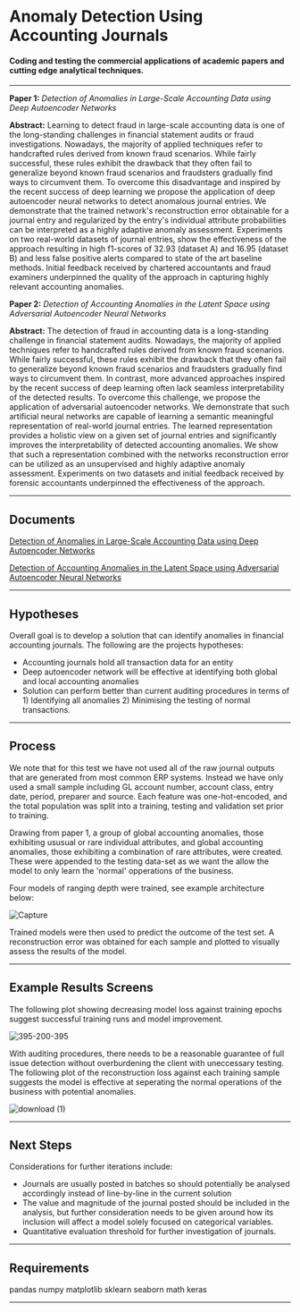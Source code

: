 ﻿Anomaly Detection Using Accounting Journals
===================


#### Coding and testing the commercial applications of academic papers and cutting edge analytical techniques.
------------------------------------------------------------------------

**Paper 1:** *Detection of Anomalies in Large-Scale Accounting Data using Deep Autoencoder Networks*

**Abstract:** Learning to detect fraud in large-scale accounting data is one of the long-standing challenges in financial statement audits or fraud investigations. Nowadays, the majority of applied techniques refer to handcrafted rules derived from known fraud scenarios. While fairly successful, these rules exhibit the drawback that they often fail to generalize beyond known fraud scenarios and fraudsters gradually find ways to circumvent them. To overcome this disadvantage and inspired by the recent success of deep learning we propose the application of deep autoencoder neural networks to detect anomalous journal entries. We demonstrate that the trained network's reconstruction error obtainable for a journal entry and regularized by the entry's individual attribute probabilities can be interpreted as a highly adaptive anomaly assessment. Experiments on two real-world datasets of journal entries, show the effectiveness of the approach resulting in high f1-scores of 32.93 (dataset A) and 16.95 (dataset B) and less false positive alerts compared to state of the art baseline methods. Initial feedback received by chartered accountants and fraud examiners underpinned the quality of the approach in capturing highly relevant accounting anomalies.

**Paper 2:** *Detection of Accounting Anomalies in the Latent Space using Adversarial Autoencoder Neural Networks*

**Abstract:** The detection of fraud in accounting data is a long-standing challenge in financial statement audits. Nowadays, the majority of applied techniques refer to handcrafted rules derived from known fraud scenarios. While fairly successful, these rules exhibit the drawback that they often fail to generalize beyond known fraud scenarios and fraudsters gradually find ways to circumvent them. In contrast, more advanced approaches inspired by the recent success of deep learning often lack seamless interpretability of the detected results. To overcome this challenge, we propose the application of adversarial autoencoder networks. We demonstrate that such artificial neural networks are capable of learning a semantic meaningful representation of real-world journal entries. The learned representation provides a holistic view on a given set of journal entries and significantly improves the interpretability of detected accounting anomalies. We show that such a representation combined with the networks reconstruction error can be utilized as an unsupervised and highly adaptive anomaly assessment. Experiments on two datasets and initial feedback received by forensic accountants underpinned the effectiveness of the approach.

----------


Documents
-------------

[Detection of Anomalies in Large-Scale Accounting Data using Deep Autoencoder Networks](https://arxiv.org/pdf/1709.05254.pdf)

[Detection of Accounting Anomalies in the Latent Space using Adversarial Autoencoder Neural Networks](https://arxiv.org/pdf/1908.00734.pdf)


----------


Hypotheses
-------------------
Overall goal is to develop a solution that can identify anomalies in financial accounting journals. The following are the projects hypotheses:

 - Accounting journals hold all transaction data for an entity
 - Deep autoencoder network will be effective at identifying both global and local accounting anomalies
 - Solution can perform better than current auditing procedures in terms of 1) Identifying all anomalies 2) Minimising the testing of      normal transactions.

----------

Process
-------------
We note that for this test we have not used all of the raw journal outputs that are generated from most common ERP systems. Instead we have only used a small sample including GL account number, account class, entry date, period, preparer and source. Each feature was one-hot-encoded, and the total population was split into a training, testing and validation set prior to training.

Drawing from paper 1, a group of global accounting anomalies, those exhibiting ususual or rare individual attributes, and global accounting anomalies, those exhibiting a combination of rare attributes, were created. These were appended to the testing data-set as we want the allow the model to only learn the 'normal' opperations of the business.

Four models of ranging depth were trained, see example architecture below:

![Capture](https://user-images.githubusercontent.com/43980002/65396497-1a02fd00-ddea-11e9-8697-14ccfb710f41.JPG)


Trained models were then used to predict the outcome of the test set. A reconstruction error was obtained for each sample and plotted to visually assess the results of the model.


----------


Example Results Screens
--------------------
The following plot showing decreasing model loss against training epochs suggest successful training runs and model improvement.

![395-200-395](https://user-images.githubusercontent.com/43980002/65396617-6dc21600-ddeb-11e9-9679-8a235cb4046d.png)

With auditing procedures, there needs to be a reasonable guarantee of full issue detection without overburdening the client with uneccessary testing. The following plot of the reconstruction loss against each training sample suggests the model is effective at seperating the normal operations of the business with potential anomalies. 

![download (1)](https://user-images.githubusercontent.com/43980002/65396677-1f614700-ddec-11e9-9bbe-562f1c8d99eb.png)

----------

Next Steps
--------------------

Considerations for further iterations include:
- Journals are usually posted in batches so should potentially be analysed accordingly instead of line-by-line in the current solution
- The value and magnitude of the journal posted should be included in the analysis, but further consideration needs to be given around how its inclusion will affect a model solely focused on categorical variables.
- Quantitative evaluation threshold for further investigation of journals.
----------

Requirements
--------------------

pandas
numpy
matplotlib
sklearn
seaborn
math
keras

----------
